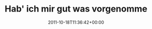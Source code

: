 ---
retweeted: false
source: <a href="http://itunes.apple.com/us/app/twitter/id409789998?mt=12" rel="nofollow">Twitter
  for Mac</a>
entities:
  hashtags: []
  symbols: []
  user_mentions: []
  urls:
  - url: http://t.co/xLhueFLr
    expanded_url: http://twitpic.com/724yct
    display_url: twitpic.com/724yct
    indices:
    - '52'
    - '72'
display_text_range:
- '0'
- '72'
favorite_count: '0'
id_str: '126260409165549568'
truncated: false
retweet_count: '0'
id: '126260409165549568'
possibly_sensitive: false
created_at: Tue Oct 18 11:36:42 +0000 2011
favorited: false
full_text: Hab' ich mir gut was vorgenommen, heute Nachmittag.
lang: de
quote_url: http://twitpic.com/724yct
tags:
- pesos:twitter
date: '2011-10-18T11:36:42+00:00'
src: https://twitter.com/bascht/status/126260409165549568
original_url: https://twitter.com/bascht/status/126260409165549568
type: twitter_tweet
text: Hab' ich mir gut was vorgenommen, heute Nachmittag.
title: Hab' ich mir gut was vorgenomme

---